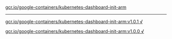 [gcr.io/google-containers/kubernetes-dashboard-init-arm](https://hub.docker.com/r/anjia0532/kubernetes-dashboard-init-arm/tags/) 

----
[gcr.io/google-containers/kubernetes-dashboard-init-arm:v1.0.1 √](https://hub.docker.com/r/anjia0532/google-containers.kubernetes-dashboard-init-arm/tags/)

[gcr.io/google-containers/kubernetes-dashboard-init-arm:v1.0.0 √](https://hub.docker.com/r/anjia0532/google-containers.kubernetes-dashboard-init-arm/tags/)

